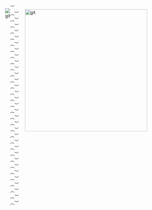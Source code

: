 <div style="display: flex;
flex-direction: row;
">
<div style="text-align: center;">

<p align="center">

  <img src="https://github.com/user-attachments/assets/a5867e1c-5111-4866-a8d1-6a1397d81db4" alt="git" />
</p>
  <br />
  <br />
</div>
 ︶︵︶︵︶︵︶︵︶︵︶︵︶︵︶︵︶︵︶︵︶︵︶︵︶︵︶︵︶︵︶︵︶︵︶︵︶︵︶︵︶︵︶︵︶︵︶︵︶︵︶︵︶︵︶︵︶︵︶︵︶︵︶︵︶
 
<div>
  <br />
<img align="right" width="400" style="margin-left: 20px;"  src="https://github.com/user-attachments/assets/8ca56733-7d1e-425c-b449-91b5cc9703dd" alt="git">
  
</div>

<p style="margin-left: 400px; margin-top: 100px;">
𝙃𝙤𝙡𝙖, ¡𝙗𝙞𝙚𝙣𝙫𝙚𝙣𝙞𝙙𝙤𝙨 𝙖 𝙢𝙞 𝙂𝙞𝙩𝙝𝙪𝙗! 🔥🔥

𝙎𝙤𝙮 𝙙𝙚𝙨𝙖𝙧𝙧𝙤𝙡𝙖𝙙𝙤𝙧𝙖 𝙮 𝙖𝙣𝙖𝙡𝙞𝙨𝙩𝙖 𝙙𝙚 𝙨𝙤𝙛𝙩𝙬𝙖𝙧𝙚 𝙨𝙤𝙛𝙩𝙬𝙖𝙧𝙚 𝙖𝙥𝙖𝙨𝙞𝙤𝙣𝙖𝙙𝙖 <br /> 𝙥𝙤𝙧 𝙚𝙡 𝙢𝙪𝙣𝙙𝙤 𝙙𝙚 𝙡𝙖 𝙥𝙧𝙤𝙜𝙧𝙖𝙢𝙖𝙘𝙞𝙤𝙣.

𝙏𝙖𝙢𝙗𝙞𝙚𝙣 𝙢𝙚 𝙜𝙪𝙨𝙩𝙖 𝙇𝙖𝙧𝙖𝙫𝙚𝙡 𝙍𝙚𝙖𝙘𝙩 𝙮 𝙚𝙣𝙩𝙧𝙚 𝙤𝙩𝙧𝙤𝙨 <br /> 𝙢𝙖𝙨 𝙡𝙚𝙣𝙜𝙪𝙖𝙟𝙚𝙨 𝙮 𝙚𝙨𝙩𝙤𝙮 𝙚𝙭𝙥𝙡𝙤𝙧𝙖𝙣𝙙𝙤 𝙢𝙖𝙨 𝙩𝙚𝙘𝙣𝙤𝙡𝙤𝙜𝙞𝙖𝙨 ✨✨
</p>
 <br />
  <br />

 ︶︵︶︵︶︵︶︵︶︵︶︵︶︵︶︵︶︵︶︵︶︵︶︵︶︵︶︵︶︵︶
<div style="text-align: left;">

  <p align="left">

  <img src="https://github.com/user-attachments/assets/d5f3365c-3656-40cd-9063-ba23347ab78c" alt="git"
  style="
  width: 300px;
  height: 80px;" />
  </p>

  - 🔭 Laravel
- 🌱 React
- 👯 MySql
- 🤔 Python
- 💬 Flutter
- 📫 JavaScript
- 😄 HTML
- ⚡ Tailwind
- 😎 BoosTrap
</div>



<table width="100%" align="center">
<tr>
<td align="center">
<a href="https://github.com/PaulaDev12/PeliculasPlus.git">
<strong>Visita uno de mis proyectos </strong>
  
<br />

<br />

<br />

<p>

  <img src="https://github.com/user-attachments/assets/2426cb43-4f01-4950-875a-989ae9df7e74" alt="git" />
</a>
</p>

</td>


<td align="center">
<a href="https://youtu.be/4Ur-drrnluM?si=WZCie08gb3-jcnAG">

<strong>Escucha una canción cool 😎</strong>
<br />
<br />


<p>
<img height="100" alt="Music" src="images/music.gif"> 
</a>
  <img src="https://github.com/user-attachments/assets/22967ed2-80f9-45bd-936f-46dcba921f17" alt="git" />
</p>

</td>
</tr>
</table>


# Conctame en:


## 🔗 Links
[![portfolio](https://img.shields.io/badge/my_portfolio-000?style=for-the-badge&logo=ko-fi&logoColor=white)](https://katherineoelsner.com/)
[![linkedin](https://img.shields.io/badge/linkedin-0A66C2?style=for-the-badge&logo=linkedin&logoColor=white)](https://www.linkedin.com/)
[![twitter](https://img.shields.io/badge/twitter-1DA1F2?style=for-the-badge&logo=twitter&logoColor=white)](https://twitter.com/)

